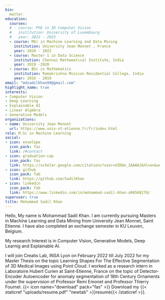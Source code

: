 ```yaml
---
bio:
  matter.
education:
  courses:
  # - course: PhD in 3D Computer Vision
  #   institution: University of Luxembourg
  #   year: 2022 - 2025
  - course: MSc in Machine Learning and Data Mining
    institution: University Jean Monnet , France
    year: 2020 - 2022
  - course: Master 1 in Data Science
    institution: Chennai Mathematical Institute, India
    year: 2019 -2020
  - course: BSc in Mathematics
    institution: Ramakrishna Mission Residential College, India
    year: 2016 - 2019
email: "mdsadilkhan99@gmail.com"
highlight_name: true
interests:
- Computer Vision
- Deep Learning
- Explainable AI
- Linear Algebra
- Generative Models
organizations:
- name: University Jean Monnet
  url: https://www.univ-st-etienne.fr/fr/index.html
role: M.Sc in Machine Learning
social:
- icon: envelope
  icon_pack: fas
  link: /#contact
- icon: graduation-cap
  icon_pack: fas
  link: https://scholar.google.com/citations?user=XIDQo_IAAAAJ&hl=en&authuser=1
- icon: github
  icon_pack: fab
  link: https://github.com/SadilKhan
- icon: linkedin
  icon_pack: fab
  link: https://www.linkedin.com/in/mohammad-sadil-khan-a96568170/
superuser: true
title: Mohammad Sadil Khan
---
```


Hello, My name is Mohammad Sadil Khan. I am currently pursuing Masters in Machine Learning and Data Mining from University Jean Monnet, Saint Etienne. I have also completed an exchange semester in KU Leuven, Belgium.

My research Interest is in Computer Vision, Generative Models, Deep Learnig and Explainable AI.

I will join Creatis Lab, INSA Lyon on February 2022 till July 2022 for my Master Thesis on the topic Learning Shapes For The Effective Segmentation of 3D Medical Images using Point Cloud. I worked as a research intern in Laboratoire Hubert Curien at Saint-Etienne, France on the topic of Detector-Encoder Autoencoder for anomaly segmentation of 18th Century Ornaments under the supervision of Professor Ŕemi Emonet and Professor Thierry Fournel.
{{< icon name="download" pack="fas" >}} Download my {{< staticref "uploads/resume.pdf" "newtab" >}}resumé{{< /staticref >}}.
